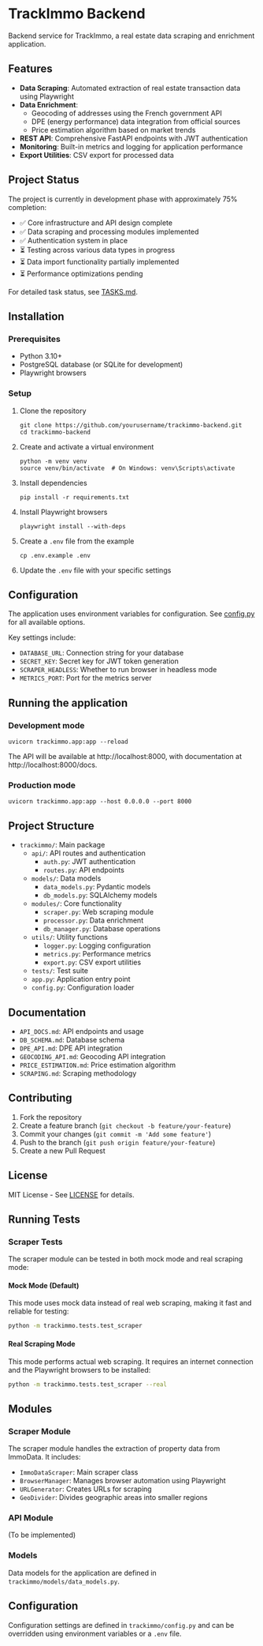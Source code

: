 # TrackImmo Backend

Backend service for TrackImmo, a real estate data scraping and enrichment application.

## Features

- **Data Scraping**: Automated extraction of real estate transaction data using Playwright
- **Data Enrichment**:
  - Geocoding of addresses using the French government API
  - DPE (energy performance) data integration from official sources
  - Price estimation algorithm based on market trends
- **REST API**: Comprehensive FastAPI endpoints with JWT authentication
- **Monitoring**: Built-in metrics and logging for application performance
- **Export Utilities**: CSV export for processed data

## Project Status

The project is currently in development phase with approximately 75% completion:
- ✅ Core infrastructure and API design complete
- ✅ Data scraping and processing modules implemented
- ✅ Authentication system in place
- ⏳ Testing across various data types in progress
- ⏳ Data import functionality partially implemented
- ⏳ Performance optimizations pending

For detailed task status, see [TASKS.md](TASKS.md).

## Installation

### Prerequisites

- Python 3.10+
- PostgreSQL database (or SQLite for development)
- Playwright browsers

### Setup

1. Clone the repository
   ```
   git clone https://github.com/yourusername/trackimmo-backend.git
   cd trackimmo-backend
   ```

2. Create and activate a virtual environment
   ```
   python -m venv venv
   source venv/bin/activate  # On Windows: venv\Scripts\activate
   ```

3. Install dependencies
   ```
   pip install -r requirements.txt
   ```

4. Install Playwright browsers
   ```
   playwright install --with-deps
   ```

5. Create a `.env` file from the example
   ```
   cp .env.example .env
   ```
   
6. Update the `.env` file with your specific settings

## Configuration

The application uses environment variables for configuration. See [config.py](trackimmo/config.py) for all available options.

Key settings include:
- `DATABASE_URL`: Connection string for your database
- `SECRET_KEY`: Secret key for JWT token generation
- `SCRAPER_HEADLESS`: Whether to run browser in headless mode
- `METRICS_PORT`: Port for the metrics server

## Running the application

### Development mode

```
uvicorn trackimmo.app:app --reload
```

The API will be available at http://localhost:8000, with documentation at http://localhost:8000/docs.

### Production mode

```
uvicorn trackimmo.app:app --host 0.0.0.0 --port 8000
```

## Project Structure

- `trackimmo/`: Main package
  - `api/`: API routes and authentication
    - `auth.py`: JWT authentication
    - `routes.py`: API endpoints
  - `models/`: Data models
    - `data_models.py`: Pydantic models
    - `db_models.py`: SQLAlchemy models
  - `modules/`: Core functionality
    - `scraper.py`: Web scraping module
    - `processor.py`: Data enrichment
    - `db_manager.py`: Database operations
  - `utils/`: Utility functions
    - `logger.py`: Logging configuration
    - `metrics.py`: Performance metrics
    - `export.py`: CSV export utilities
  - `tests/`: Test suite
  - `app.py`: Application entry point
  - `config.py`: Configuration loader

## Documentation

- `API_DOCS.md`: API endpoints and usage
- `DB_SCHEMA.md`: Database schema
- `DPE_API.md`: DPE API integration
- `GEOCODING_API.md`: Geocoding API integration
- `PRICE_ESTIMATION.md`: Price estimation algorithm
- `SCRAPING.md`: Scraping methodology

## Contributing

1. Fork the repository
2. Create a feature branch (`git checkout -b feature/your-feature`)
3. Commit your changes (`git commit -m 'Add some feature'`)
4. Push to the branch (`git push origin feature/your-feature`)
5. Create a new Pull Request

## License

MIT License - See [LICENSE](LICENSE) for details.

## Running Tests

### Scraper Tests

The scraper module can be tested in both mock mode and real scraping mode:

#### Mock Mode (Default)

This mode uses mock data instead of real web scraping, making it fast and reliable for testing:

```bash
python -m trackimmo.tests.test_scraper
```

#### Real Scraping Mode

This mode performs actual web scraping. It requires an internet connection and the Playwright browsers to be installed:

```bash
python -m trackimmo.tests.test_scraper --real
```

## Modules

### Scraper Module

The scraper module handles the extraction of property data from ImmoData. It includes:

- `ImmoDataScraper`: Main scraper class
- `BrowserManager`: Manages browser automation using Playwright
- `URLGenerator`: Creates URLs for scraping
- `GeoDivider`: Divides geographic areas into smaller regions

### API Module

(To be implemented)

### Models

Data models for the application are defined in `trackimmo/models/data_models.py`.

## Configuration

Configuration settings are defined in `trackimmo/config.py` and can be overridden using environment variables or a `.env` file.
